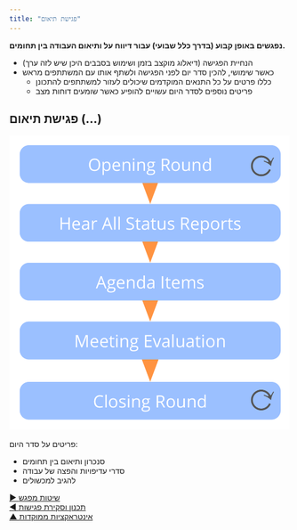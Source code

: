 ```yaml
---
title: "פגישת תיאום"
---
```



**נפגשים באופן קבוע (בדרך כלל שבועי) עבור דיווח על ותיאום העבודה בין תחומים.**

- הנחיית הפגישה (דיאלוג מוקצב בזמן ושימוש בסבבים היכן שיש לזה ערך)
- כאשר שימושי, להכין סדר יום לפני הפגישה ולשתף אותו עם המשתתפים מראש 
    - כללו פרטים על כל התנאים המוקדמים שיכולים לעזור למשתתפים להתכונן
    - פריטים נוספים לסדר היום עשויים להופיע כאשר שומעים דוחות מצב


## פגישת תיאום (...)

![right,fit](img/meetings/coordination-meeting.png)

פריטים על סדר היום:

- סנכרון ותיאום בין תחומים
- סדרי עדיפויות והפצה של עבודה 
- להגיב למכשולים

[&#9654; שיטות מפגש](meeting-practices.html)<br/>[&#9664; תכנון וסקירת פגישות](planning-and-review-meetings.html)<br/>[&#9650; אינטראקציות ממוקדות](focused-interactions.html)

